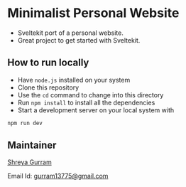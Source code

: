 # Minimalist Personal Website 

- Sveltekit port of a personal website.
- Great project to get started with Sveltekit.

## How to run locally

- Have `node.js` installed on your system
- Clone this repository
- Use the `cd` command to change into this directory
- Run `npm install` to install all the dependencies
- Start a development server on your local system with

```bash
npm run dev
```

## Maintainer

[Shreya Gurram](https://github.com/bun137/)

Email Id: [gurram13775@gmail.com](mailto:gurram13775@gmail.com)